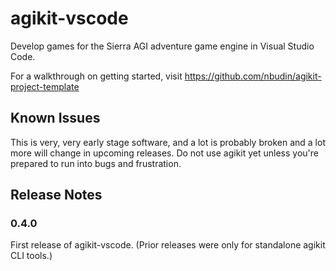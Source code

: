 # agikit-vscode

Develop games for the Sierra AGI adventure game engine in Visual Studio Code.

For a walkthrough on getting started, visit https://github.com/nbudin/agikit-project-template

## Known Issues

This is very, very early stage software, and a lot is probably broken and a lot more will change
in upcoming releases. Do not use agikit yet unless you're prepared to run into bugs and
frustration.

## Release Notes

### 0.4.0

First release of agikit-vscode. (Prior releases were only for standalone agikit CLI tools.)
